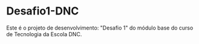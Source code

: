 # Desafio1-DNC
Este é o projeto de desenvolvimento: "Desafio 1" do módulo base do curso de Tecnologia da Escola DNC.
